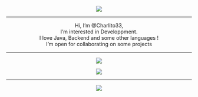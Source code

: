 <p align="center"><img src="https://discord.c99.nl/widget/theme-3/341565091608657922.png" /></p>

<hr />

<p align="center">
  Hi, I’m @Charlito33,<br />
  I’m interested in Developpment.<br />
  I love Java, Backend and some other languages !<br />
  I’m open for collaborating on some projects
</p>

<hr />

<p align="center">
  <img src="https://github-readme-stats.vercel.app/api?username=charlito33&count_private=true&&show_icons=true&theme=tokyonight" />
</p>

<p align="center">
  <img src="https://github-readme-stats.vercel.app/api/top-langs/?username=Charlito33&layout=compact" />
</p>

<hr />

<p align="center">
   <img src="https://gpvc.arturio.dev/Charlito33" />
</p>
